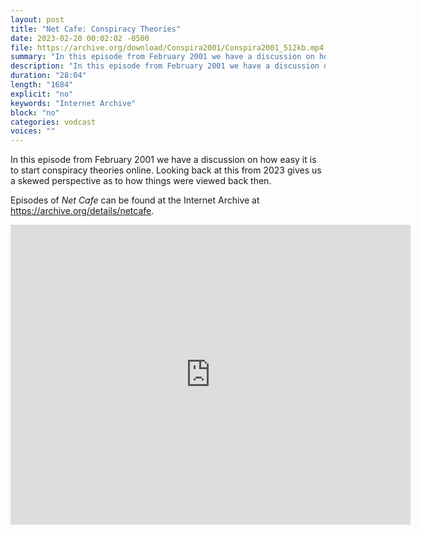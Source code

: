 ```yaml
---
layout: post
title: "Net Cafe: Conspiracy Theories"
date: 2023-02-20 00:02:02 -0500
file: https://archive.org/download/Conspira2001/Conspira2001_512kb.mp4
summary: "In this episode from February 2001 we have a discussion on how easy it is to start conspiracy theories online.  Looking back at this from 2023 gives us a skewed perspective as to how things were viewed back then."
description: "In this episode from February 2001 we have a discussion on how easy it is to start conspiracy theories online.  Looking back at this from 2023 gives us a skewed perspective as to how things were viewed back then."
duration: "28:04"
length: "1684"
explicit: "no" 
keywords: "Internet Archive"
block: "no" 
categories: vodcast
voices: ""
---
```


In this episode from February 2001 we have a discussion on how easy it is to start conspiracy theories online.  Looking back at this from 2023 gives us a skewed perspective as to how things were viewed back then.

Episodes of *Net Cafe* can be found at the Internet Archive at <https://archive.org/details/netcafe>.

<iframe src="https://archive.org/embed/Conspira2001" width="640" height="480" frameborder="0" webkitallowfullscreen="true" mozallowfullscreen="true" allowfullscreen></iframe>
